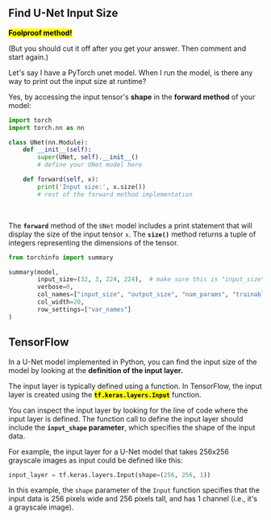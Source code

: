 ## Find U-Net Input Size

<mark>**Foolproof method!**</mark>

(But you should cut it off after you get your answer.  Then comment and start again.)

Let's say I have a PyTorch unet model.  When I run the model, is there any way to print out the input size at runtime?

Yes, by accessing the input tensor's **shape** in the **forward method** of your model:

```python
import torch
import torch.nn as nn

class UNet(nn.Module):
    def __init__(self):
        super(UNet, self).__init__()
        # define your UNet model here

    def forward(self, x):
        print('Input size:', x.size())
        # rest of the forward method implementation
```

<br>

The **`forward`** method of the `UNet` model includes a print statement that will display the size of the input tensor `x`. The **`size()`** method returns a tuple of integers representing the dimensions of the tensor.

```python
from torchinfo import summary

summary(model,
        input_size=(32, 3, 224, 224),  # make sure this is "input_size" (batch_size, color_channels, height, width), not "input_shape" (int)
        verbose=0,
        col_names=["input_size", "output_size", "num_params", "trainable"],
        col_width=20,
        row_settings=["var_names"]
)
```

## TensorFlow

In a U-Net model implemented in Python, you can find the input size of the model by looking at the **definition of the input layer.** 

The input layer is typically defined using a function. In TensorFlow, the input layer is created using the <mark>**`tf.keras.layers.Input`**</mark> function. 

You can inspect the input layer by looking for the line of code where the input layer is defined. The function call to define the input layer should include the **`input_shape` parameter**, which specifies the shape of the input data. 

For example, the input layer for a U-Net model that takes 256x256 grayscale images as input could be defined like this:

```py
input_layer = tf.keras.layers.Input(shape=(256, 256, 1))
```

In this example, the `shape` parameter of the `Input` function specifies that the input data is 256 pixels wide and 256 pixels tall, and has 1 channel (i.e., it's a grayscale image). 

<br>
